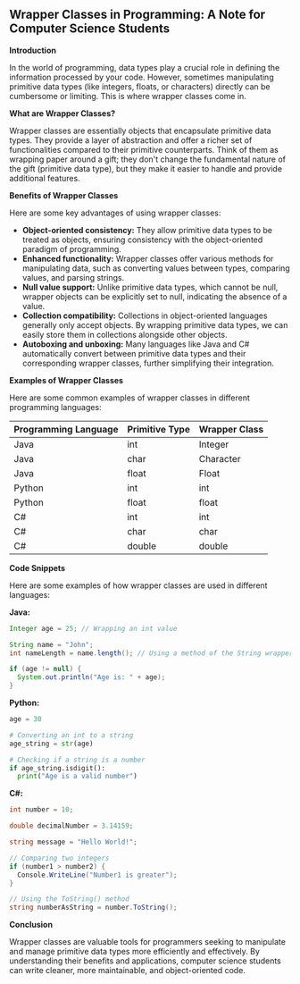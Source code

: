 ## Wrapper Classes in Programming: A Note for Computer Science Students

**Introduction**

In the world of programming, data types play a crucial role in defining the information processed by your code. However, sometimes manipulating primitive data types (like integers, floats, or characters) directly can be cumbersome or limiting. This is where wrapper classes come in.

**What are Wrapper Classes?**

Wrapper classes are essentially objects that encapsulate primitive data types. They provide a layer of abstraction and offer a richer set of functionalities compared to their primitive counterparts. Think of them as wrapping paper around a gift; they don't change the fundamental nature of the gift (primitive data type), but they make it easier to handle and provide additional features.

**Benefits of Wrapper Classes**

Here are some key advantages of using wrapper classes:

- **Object-oriented consistency:** They allow primitive data types to be treated as objects, ensuring consistency with the object-oriented paradigm of programming.
- **Enhanced functionality:** Wrapper classes offer various methods for manipulating data, such as converting values between types, comparing values, and parsing strings.
- **Null value support:** Unlike primitive data types, which cannot be null, wrapper objects can be explicitly set to null, indicating the absence of a value.
- **Collection compatibility:** Collections in object-oriented languages generally only accept objects. By wrapping primitive data types, we can easily store them in collections alongside other objects.
- **Autoboxing and unboxing:** Many languages like Java and C# automatically convert between primitive data types and their corresponding wrapper classes, further simplifying their integration.

**Examples of Wrapper Classes**

Here are some common examples of wrapper classes in different programming languages:

|Programming Language|Primitive Type|Wrapper Class|
|---|---|---|
|Java|int|Integer|
|Java|char|Character|
|Java|float|Float|
|Python|int|int|
|Python|float|float|
|C#|int|int|
|C#|char|char|
|C#|double|double|

**Code Snippets**

Here are some examples of how wrapper classes are used in different languages:

**Java:**


```java
Integer age = 25; // Wrapping an int value

String name = "John";
int nameLength = name.length(); // Using a method of the String wrapper class

if (age != null) {
  System.out.println("Age is: " + age);
}
```

**Python:**

```python
age = 30

# Converting an int to a string
age_string = str(age)

# Checking if a string is a number
if age_string.isdigit():
  print("Age is a valid number")
```

**C#:**

```c#
int number = 10;

double decimalNumber = 3.14159;

string message = "Hello World!";

// Comparing two integers
if (number1 > number2) {
  Console.WriteLine("Number1 is greater");
}

// Using the ToString() method
string numberAsString = number.ToString();
```

**Conclusion**

Wrapper classes are valuable tools for programmers seeking to manipulate and manage primitive data types more efficiently and effectively. By understanding their benefits and applications, computer science students can write cleaner, more maintainable, and object-oriented code.